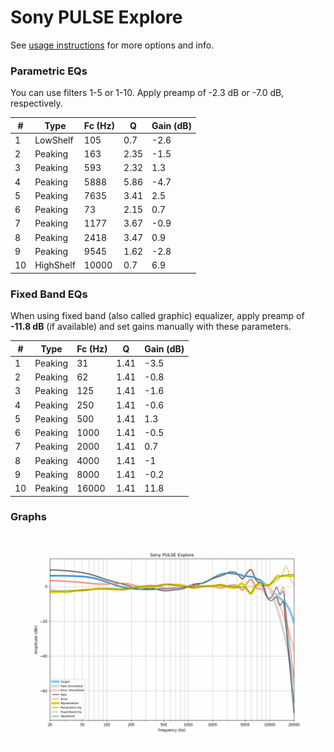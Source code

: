 # Sony PULSE Explore
See [usage instructions](https://github.com/jaakkopasanen/AutoEq#usage) for more options and info.

### Parametric EQs
You can use filters 1-5 or 1-10. Apply preamp of -2.3 dB or -7.0 dB, respectively.

|   # | Type      |   Fc (Hz) |    Q |   Gain (dB) |
|-----|-----------|-----------|------|-------------|
|   1 | LowShelf  |       105 | 0.7  |        -2.6 |
|   2 | Peaking   |       163 | 2.35 |        -1.5 |
|   3 | Peaking   |       593 | 2.32 |         1.3 |
|   4 | Peaking   |      5888 | 5.86 |        -4.7 |
|   5 | Peaking   |      7635 | 3.41 |         2.5 |
|   6 | Peaking   |        73 | 2.15 |         0.7 |
|   7 | Peaking   |      1177 | 3.67 |        -0.9 |
|   8 | Peaking   |      2418 | 3.47 |         0.9 |
|   9 | Peaking   |      9545 | 1.62 |        -2.8 |
|  10 | HighShelf |     10000 | 0.7  |         6.9 |

### Fixed Band EQs
When using fixed band (also called graphic) equalizer, apply preamp of **-11.8 dB** (if available) and set gains manually with these parameters.

|   # | Type    |   Fc (Hz) |    Q |   Gain (dB) |
|-----|---------|-----------|------|-------------|
|   1 | Peaking |        31 | 1.41 |        -3.5 |
|   2 | Peaking |        62 | 1.41 |        -0.8 |
|   3 | Peaking |       125 | 1.41 |        -1.6 |
|   4 | Peaking |       250 | 1.41 |        -0.6 |
|   5 | Peaking |       500 | 1.41 |         1.3 |
|   6 | Peaking |      1000 | 1.41 |        -0.5 |
|   7 | Peaking |      2000 | 1.41 |         0.7 |
|   8 | Peaking |      4000 | 1.41 |        -1   |
|   9 | Peaking |      8000 | 1.41 |        -0.2 |
|  10 | Peaking |     16000 | 1.41 |        11.8 |

### Graphs
![](./Sony%20PULSE%20Explore.png)
